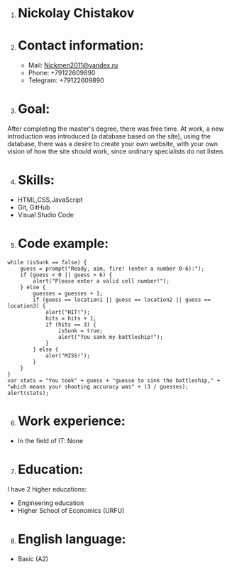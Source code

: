 1. # Nickolay Chistakov

2. # Contact information:

    * Mail: Nickmen2011@yandex.ru
    * Phone: +79122609890
    * Telegram: +79122609890

 3. # Goal:

After completing the master's degree, there was free time. At work, a new introduction was introduced (a database based on the site), using the database, there was a desire to create your own website, with your own vision of how the site should work, since ordinary specialists do not listen.

4. # Skills:

* HTML,CSS,JavaScript
* Git, GitHub
* Visual Studio Code

5. # Code example:

```var randomLoc = Math.floor(Math.random()*5)
while (isSunk == false) {
    guess = prompt("Ready, aim, fire! (enter a number 0-6):");
    if (guess < 0 || guess > 6) {
        alert("Please enter a valid cell number!");
    } else {
        guesses = guesses + 1;
        if (guess == location1 || guess == location2 || guess == location3) {
            alert("HIT!");
            hits = hits + 1;
            if (hits == 3) {
                isSunk = true;
                alert("You sank my battleship!");
            }
        } else {
            aler("MISS!");
        }
    }
}
var stats = "You took" + guess + "guesse to sink the battleship," + "which means your shooting accuracy was" + (3 / guesses);
alert(stats);
```

6. # Work experience:

* In the field of IT: None

7. # Education:

I have 2 higher educations:
* Engineering education
* Higher School of Economics (URFU)

8. # English language:

* Basic (A2)